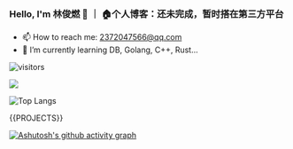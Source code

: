 ### Hello, I'm 林俊燃 👋 ｜ 🏠个人博客：还未完成，暂时搭在第三方平台
- 📫 How to reach me: 2372047566@qq.com
- 🌱 I’m currently learning DB, Golang, C++, Rust...

![visitors](https://visitor-badge.laobi.icu/badge?page_id=hzurang)

<img src="https://github-readme-stats.vercel.app/api?username=hzurang&show_icons=true&theme=cobalt&include_all_commits=true" />

![Top Langs](https://github-readme-stats.vercel.app/api/top-langs/?username=hzurang&layout=compact)


{{PROJECTS}}


[![Ashutosh's github activity graph](https://github-readme-activity-graph.vercel.app/graph?username=hzurang&theme=dracula)](https://github.com/hzurang/github-readme-activity-graph)